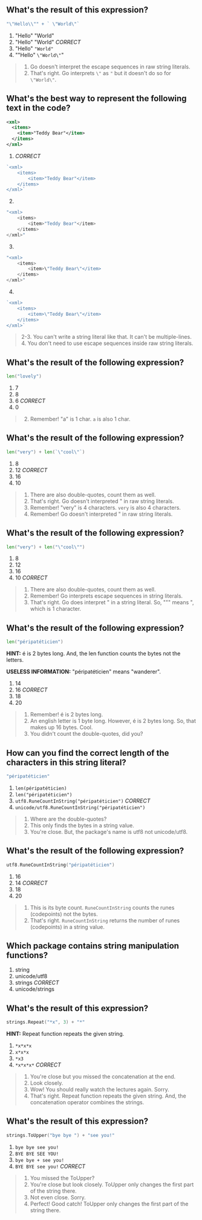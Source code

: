 ## What's the result of this expression?
```go
"\"Hello\\"" + ` \"World\"`
```

1. "Hello" "World"
2. "Hello" \"World\" *CORRECT*
3. "Hello" `"World"`
4. "\"Hello\" `\"World\"`"

> 1. Go doesn't interpret the escape sequences in raw string literals.
> 2. That's right. Go interprets `\"` as `"` but it doesn't do so for ` \"World\"`.


## What's the best way to represent the following text in the code?
```xml
<xml>
  <items>
    <item>"Teddy Bear"</item>
  </items>
</xml>
```

1. *CORRECT*
```go
`<xml>
    <items>
        <item>"Teddy Bear"</item>
    </items>
</xml>`
```

2. 
```go
"<xml>
    <items>
        <item>"Teddy Bear"</item>
    </items>
</xml>"
```

3. 
```go
"<xml>
    <items>
        <item>\"Teddy Bear\"</item>
    </items>
</xml>"
```

4. 
```go
`<xml>
    <items>
        <item>\"Teddy Bear\"</item>
    </items>
</xml>`
```

> 2-3. You can't write a string literal like that. It can't be multiple-lines.
> 4. You don't need to use escape sequences inside raw string literals.


## What's the result of the following expression?
```go
len("lovely")
```

1. 7
2. 8
3. 6 *CORRECT*
4. 0

> 2. Remember! "a" is 1 char. `a` is also 1 char.


## What's the result of the following expression?
```go
len("very") + len(`\"cool\"`)
```

1. 8
2. 12 *CORRECT*
3. 16
4. 10

> 1. There are also double-quotes, count them as well.
> 2. That's right. Go doesn't interpreted \" in raw string literals.
> 3. Remember! "very" is 4 characters. `very` is also 4 characters.
> 4. Remember! Go doesn't interpreted \" in raw string literals.


## What's the result of the following expression?
```go
len("very") + len("\"cool\"")
```

1. 8
2. 12
3. 16
4. 10 *CORRECT*

> 1. There are also double-quotes, count them as well.
> 2. Remember! Go interprets escape sequences in string literals.
> 4. That's right. Go does interpret \" in a string literal. So, "\"" means ", which is 1 character.


## What's the result of the following expression?
```go
len("péripatéticien")
```

**HINT:** é is 2 bytes long. And, the len function counts the bytes not the letters.

**USELESS INFORMATION:** "péripatéticien" means "wanderer".

1. 14
2. 16 *CORRECT*
3. 18
4. 20

> 1. Remember! é is 2 bytes long.
> 2. An english letter is 1 byte long. However, é is 2 bytes long. So, that makes up 16 bytes. Cool.
> 3. You didn't count the double-quotes, did you?


## How can you find the correct length of the characters in this string literal?
```go
"péripatéticien"
```

1. `len(péripatéticien)`
2. `len("péripatéticien")`
3. `utf8.RuneCountInString("péripatéticien")` *CORRECT*
4. `unicode/utf8.RuneCountInString("péripatéticien")`

> 1. Where are the double-quotes?
> 2. This only finds the bytes in a string value.
> 4. You're close. But, the package's name is utf8 not unicode/utf8.


## What's the result of the following expression?
```go
utf8.RuneCountInString("péripatéticien")
```

1. 16
2. 14 *CORRECT*
3. 18
4. 20

> 1. This is its byte count. `RuneCountInString` counts the runes (codepoints) not the bytes.
> 2. That's right. `RuneCountInString` returns the number of runes (codepoints) in a string value.


## Which package contains string manipulation functions?
1. string
2. unicode/utf8
3. strings *CORRECT*
4. unicode/strings


## What's the result of this expression?
```go
strings.Repeat("*x", 3) + "*"
```

**HINT:** Repeat function repeats the given string.

1. `*x*x*x`
2. `x*x*x`
3. `*x3`
4. `*x*x*x*` *CORRECT*

> 1. You're close but you missed the concatenation at the end.
> 2. Look closely.
> 3. Wow! You should really watch the lectures again. Sorry.
> 4. That's right. Repeat function repeats the given string. And, the concatenation operator combines the strings.


## What's the result of this expression?
```go
strings.ToUpper("bye bye ") + "see you!"
```

1. `bye bye see you!`
2. `BYE BYE SEE YOU!`
3. `bye bye + see you!`
4. `BYE BYE see you!` *CORRECT*

> 1. You missed the ToUpper?
> 2. You're close but look closely. ToUpper only changes the first part of the string there.
> 3. Not even close. Sorry.
> 4. Perfect! Good catch! ToUpper only changes the first part of the string there.